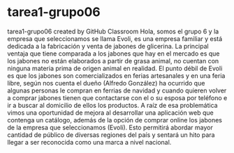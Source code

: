 # tarea1-grupo06
tarea1-grupo06 created by GitHub Classroom
Hola, somos el grupo 6 y la empresa que seleccionamos se llama Evoli, es una empresa familiar y está dedicada a la fabricación y 
venta de jabones de glicerina. La principal ventaja que tiene comparada a los jabones que hay en el mercado es que los jabones
no están elaborados a partir de grasa animal, no cuentan con ninguna materia prima de origen animal en realidad.
El punto débil de Evoli es que los jabones son comercializados en ferias artesanales y en una feria libre, según nos cuenta el dueño
(Alfredo González) ha ocurrido que algunas personas le compran en ferrias de navidad y cuando quieren volver a comprar jabones tienen 
que contactarse con el o su esposa por teléfono e ir a buscar al domicilio de ellos los productos. 
A raíz de esa problemática vimos una oportunidad de mejora al desarrollar una aplicación web que contenga un catálogo, además de la 
opción de comprar online los jabones de la empresa que seleccionamos (Evoli). Esto permitirá abordar mayor cantidad de público de 
diversas regiones del país y sentará un hito para llegar a ser reconocida como una marca a nivel nacional.
